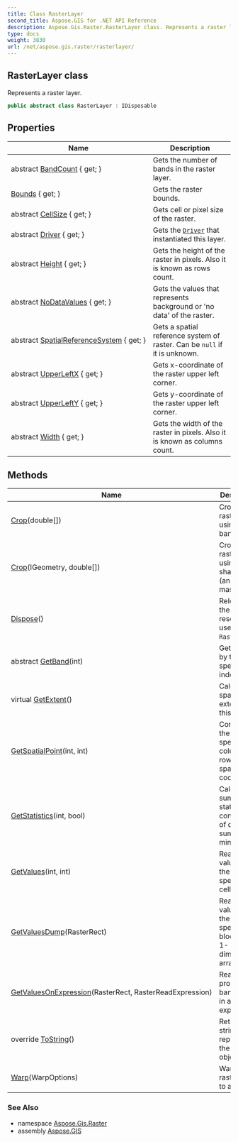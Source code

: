 ```yaml
---
title: Class RasterLayer
second_title: Aspose.GIS for .NET API Reference
description: Aspose.Gis.Raster.RasterLayer class. Represents a raster layer
type: docs
weight: 3830
url: /net/aspose.gis.raster/rasterlayer/
---
```

## RasterLayer class

Represents a raster layer.

```csharp
public abstract class RasterLayer : IDisposable
```

## Properties

| Name | Description |
| --- | --- |
| abstract [BandCount](../../aspose.gis.raster/rasterlayer/bandcount/) { get; } | Gets the number of bands in the raster layer. |
| [Bounds](../../aspose.gis.raster/rasterlayer/bounds/) { get; } | Gets the raster bounds. |
| abstract [CellSize](../../aspose.gis.raster/rasterlayer/cellsize/) { get; } | Gets cell or pixel size of the raster. |
| abstract [Driver](../../aspose.gis.raster/rasterlayer/driver/) { get; } | Gets the [`Driver`](./driver/) that instantiated this layer. |
| abstract [Height](../../aspose.gis.raster/rasterlayer/height/) { get; } | Gets the height of the raster in pixels. Also it is known as rows count. |
| abstract [NoDataValues](../../aspose.gis.raster/rasterlayer/nodatavalues/) { get; } | Gets the values that represents background or 'no data' of the raster. |
| abstract [SpatialReferenceSystem](../../aspose.gis.raster/rasterlayer/spatialreferencesystem/) { get; } | Gets a spatial reference system of raster. Can be `null` if it is unknown. |
| abstract [UpperLeftX](../../aspose.gis.raster/rasterlayer/upperleftx/) { get; } | Gets x-coordinate of the raster upper left corner. |
| abstract [UpperLeftY](../../aspose.gis.raster/rasterlayer/upperlefty/) { get; } | Gets y-coordinate of the raster upper left corner. |
| abstract [Width](../../aspose.gis.raster/rasterlayer/width/) { get; } | Gets the width of the raster in pixels. Also it is known as columns count. |

## Methods

| Name | Description |
| --- | --- |
| [Crop](../../aspose.gis.raster/rasterlayer/crop/#crop_1)(double[]) | Crops the raster layer using a band mask). |
| [Crop](../../aspose.gis.raster/rasterlayer/crop/#crop)(IGeometry, double[]) | Crops the raster layer using a shape form (and band mask). |
| [Dispose](../../aspose.gis.raster/rasterlayer/dispose/)() | Releases the resources used by the `RasterLayer`. |
| abstract [GetBand](../../aspose.gis.raster/rasterlayer/getband/)(int) | Gets a band by the specified index. |
| virtual [GetExtent](../../aspose.gis.raster/rasterlayer/getextent/)() | Calculates a spatial extent of this layer. |
| [GetSpatialPoint](../../aspose.gis.raster/rasterlayer/getspatialpoint/)(int, int) | Converts the specified column and row to the spatial coordinate. |
| [GetStatistics](../../aspose.gis.raster/rasterlayer/getstatistics/)(int, bool) | Calculate summary statistics consisting of count, sum, mean, min, max. |
| [GetValues](../../aspose.gis.raster/rasterlayer/getvalues/)(int, int) | Reads the values in the specified cell. |
| [GetValuesDump](../../aspose.gis.raster/rasterlayer/getvaluesdump/)(RasterRect) | Reads the values in the specified block as a 1-dimension array. |
| [GetValuesOnExpression](../../aspose.gis.raster/rasterlayer/getvaluesonexpression/)(RasterRect, RasterReadExpression) | Reads and processes band values ​​in an expression. |
| override [ToString](../../aspose.gis.raster/rasterlayer/tostring/)() | Returns a string that represents the current object. |
| [Warp](../../aspose.gis.raster/rasterlayer/warp/)(WarpOptions) | Warps the raster layer to another. |

### See Also

* namespace [Aspose.Gis.Raster](../../aspose.gis.raster/)
* assembly [Aspose.GIS](../../)


